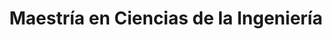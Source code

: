 ---
layout: page
title: Maestría en Ciencias de la Ingeniería
nav: true
nav_order: 5
dropdown: true
children: 
    - title: Proceso de admisión
      permalink: /admision/
    - title: divider
    - title: Contenido temático
      permalink: /temarios/
    - title: divider
    - title: Documentos SIFOR
      permalink: /sifor/
---